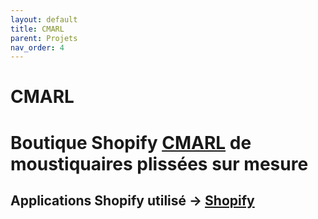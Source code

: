 ```yaml
---
layout: default
title: CMARL
parent: Projets
nav_order: 4
---
```


# CMARL
# Boutique Shopify [CMARL](https://cmarl.com/) de moustiquaires plissées sur mesure
## Applications Shopify utilisé → [Shopify](Shopify)